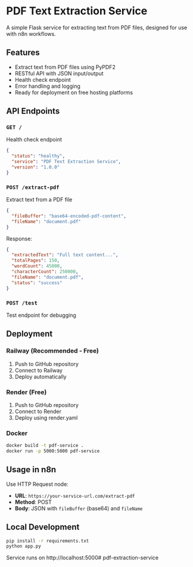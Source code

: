 # PDF Text Extraction Service

A simple Flask service for extracting text from PDF files, designed for use with n8n workflows.

## Features

- Extract text from PDF files using PyPDF2
- RESTful API with JSON input/output
- Health check endpoint
- Error handling and logging
- Ready for deployment on free hosting platforms

## API Endpoints

### `GET /`
Health check endpoint
```json
{
  "status": "healthy",
  "service": "PDF Text Extraction Service",
  "version": "1.0.0"
}
```

### `POST /extract-pdf`
Extract text from a PDF file
```json
{
  "fileBuffer": "base64-encoded-pdf-content",
  "fileName": "document.pdf"
}
```

Response:
```json
{
  "extractedText": "Full text content...",
  "totalPages": 150,
  "wordCount": 45000,
  "characterCount": 250000,
  "fileName": "document.pdf",
  "status": "success"
}
```

### `POST /test`
Test endpoint for debugging

## Deployment

### Railway (Recommended - Free)
1. Push to GitHub repository
2. Connect to Railway
3. Deploy automatically

### Render (Free)
1. Push to GitHub repository  
2. Connect to Render
3. Deploy using render.yaml

### Docker
```bash
docker build -t pdf-service .
docker run -p 5000:5000 pdf-service
```

## Usage in n8n

Use HTTP Request node:
- **URL**: `https://your-service-url.com/extract-pdf`
- **Method**: POST
- **Body**: JSON with `fileBuffer` (base64) and `fileName`

## Local Development

```bash
pip install -r requirements.txt
python app.py
```

Service runs on http://localhost:5000# pdf-extraction-service
